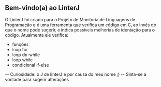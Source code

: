 ## Bem-vindo(a) ao **LinterJ**
O LinterJ foi criado para o Projeto de Monitoria de Linguagens de Programação e é uma ferramenta que verifica um código em C, ao invés do que o nome pode sugerir, e indica possíveis melhorias de identação para o código.
Atualmente ele verifica:
 - funções
 - loop for
 - loop do-while
 - loop while
 - condicional if-else
 
 -- Curiosidade: o J de linterJ é por causa do meu nome ;)
 -- Sinta-se a vontade para sugerir alterações
